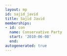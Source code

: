 ```yaml
---
layout: mp
id: sajid_javid
title: Sajid Javid
memberships:
- id: con
  name: Conservative Party
  start: '2010-06-08'
  end: 
autogenerated: true
---
```

